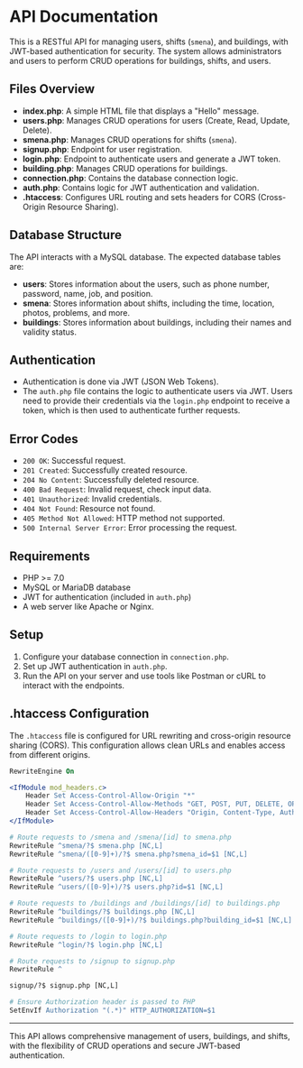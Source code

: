# API Documentation

This is a RESTful API for managing users, shifts (`smena`), and buildings, with JWT-based authentication for security. The system allows administrators and users to perform CRUD operations for buildings, shifts, and users.

## Files Overview

- **index.php**: A simple HTML file that displays a "Hello" message.
- **users.php**: Manages CRUD operations for users (Create, Read, Update, Delete).
- **smena.php**: Manages CRUD operations for shifts (`smena`).
- **signup.php**: Endpoint for user registration.
- **login.php**: Endpoint to authenticate users and generate a JWT token.
- **building.php**: Manages CRUD operations for buildings.
- **connection.php**: Contains the database connection logic.
- **auth.php**: Contains logic for JWT authentication and validation.
- **.htaccess**: Configures URL routing and sets headers for CORS (Cross-Origin Resource Sharing).

## Database Structure

The API interacts with a MySQL database. The expected database tables are:

- **users**: Stores information about the users, such as phone number, password, name, job, and position.
- **smena**: Stores information about shifts, including the time, location, photos, problems, and more.
- **buildings**: Stores information about buildings, including their names and validity status.

## Authentication

- Authentication is done via JWT (JSON Web Tokens).
- The `auth.php` file contains the logic to authenticate users via JWT. Users need to provide their credentials via the `login.php` endpoint to receive a token, which is then used to authenticate further requests.

## Error Codes

- `200 OK`: Successful request.
- `201 Created`: Successfully created resource.
- `204 No Content`: Successfully deleted resource.
- `400 Bad Request`: Invalid request, check input data.
- `401 Unauthorized`: Invalid credentials.
- `404 Not Found`: Resource not found.
- `405 Method Not Allowed`: HTTP method not supported.
- `500 Internal Server Error`: Error processing the request.

## Requirements

- PHP >= 7.0
- MySQL or MariaDB database
- JWT for authentication (included in `auth.php`)
- A web server like Apache or Nginx.

## Setup

1. Configure your database connection in `connection.php`.
2. Set up JWT authentication in `auth.php`.
3. Run the API on your server and use tools like Postman or cURL to interact with the endpoints.

## .htaccess Configuration

The `.htaccess` file is configured for URL rewriting and cross-origin resource sharing (CORS). This configuration allows clean URLs and enables access from different origins.

```apache
RewriteEngine On

<IfModule mod_headers.c>
    Header Set Access-Control-Allow-Origin "*"
    Header Set Access-Control-Allow-Methods "GET, POST, PUT, DELETE, OPTIONS"
    Header Set Access-Control-Allow-Headers "Origin, Content-Type, Authorization, X-Requested-With"
</IfModule>

# Route requests to /smena and /smena/[id] to smena.php
RewriteRule ^smena/?$ smena.php [NC,L]
RewriteRule ^smena/([0-9]+)/?$ smena.php?smena_id=$1 [NC,L]

# Route requests to /users and /users/[id] to users.php
RewriteRule ^users/?$ users.php [NC,L]
RewriteRule ^users/([0-9]+)/?$ users.php?id=$1 [NC,L]

# Route requests to /buildings and /buildings/[id] to buildings.php
RewriteRule ^buildings/?$ buildings.php [NC,L]
RewriteRule ^buildings/([0-9]+)/?$ buildings.php?building_id=$1 [NC,L]

# Route requests to /login to login.php
RewriteRule ^login/?$ login.php [NC,L]

# Route requests to /signup to signup.php
RewriteRule ^

signup/?$ signup.php [NC,L]

# Ensure Authorization header is passed to PHP
SetEnvIf Authorization "(.*)" HTTP_AUTHORIZATION=$1
```

---

This API allows comprehensive management of users, buildings, and shifts, with the flexibility of CRUD operations and secure JWT-based authentication.
